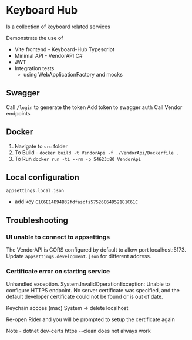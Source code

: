 # Keyboard Hub
Is a collection of keyboard related services

Demonstrate the use of
- Vite frontend - Keyboard-Hub Typescript
- Minimal API - VendorAPI C#
- JWT
- Integration tests
  - using WebApplicationFactory and mocks

## Swagger
Call `/login` to generate the token
Add token to swagger auth
Call Vendor endpoints

## Docker
1. Navigate to `src` folder
2. To Build - `docker build -t VendorApi -f ./VendorApi/Dockerfile .`
3. To Run `docker run -ti --rm -p 54623:80 VendorApi`

## Local configuration
`appsettings.local.json`
- add key `C1C6E14D94B32fdfasdfs57526E64D52181C61C`

## Troubleshooting

### UI unable to connect to appsettings
The VendorAPI is CORS configured by default to allow port localhost:5173. Update `appsettings.development.json` for different address.

### Certificate error on starting service
Unhandled exception. System.InvalidOperationException: Unable to configure HTTPS endpoint. No server certificate was specified, and the default developer certificate could not be found or is out of date.

Keychain accces (mac)
System -> delete localhost

Re-open Rider and you will be prompted to setup the certificate again

Note - dotnet dev-certs https --clean does not always work